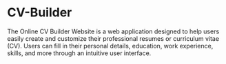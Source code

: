 # CV-Builder
The Online CV Builder Website is a web application designed to help users easily create and customize their professional resumes or curriculum vitae (CV). Users can fill in their personal details, education, work experience, skills, and more through an intuitive user interface. 
